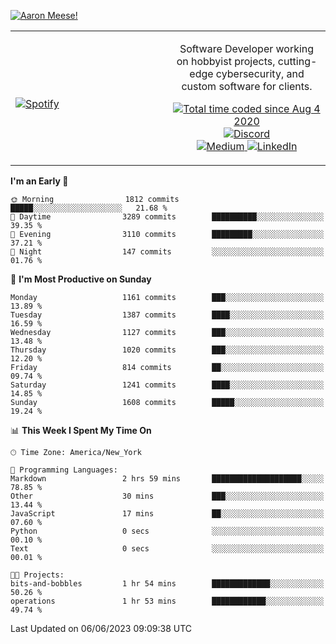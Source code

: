 [![Aaron Meese!](https://user-images.githubusercontent.com/17814535/88975338-a2aabf00-d27f-11ea-963f-8a19608716b4.png)](https://github.com/ajmeese7/readme-ascii "README ASCII")

<!-- Modified from project here: https://github.com/novatorem/novatorem -->
<table width="100%">
  <tr>
  <td width="50%">

&nbsp; <br> [![Spotify](https://ajmeese7.vercel.app/api/spotify)](https://open.spotify.com/user/ajmeese)

  </td>
  <td width="50%">
    <p align="center">
    Software Developer working on hobbyist projects, cutting-edge cybersecurity, and custom software for clients.
    </p>
    <p align="center">
      <a href="https://wakatime.com/@f726891d-3b02-46cd-9b60-e8c59f9e2b14">
        <img src="https://wakatime.com/badge/user/f726891d-3b02-46cd-9b60-e8c59f9e2b14.svg" alt="Total time coded since Aug 4 2020" title="WakaTime" />
      </a>
      <a href="http://link.aaronmeese.com/discord">
        <img src="https://img.shields.io/badge/discord-ajmeese7%234835-369?style=flat-square&logo=discord&logoColor=white&color=purple" alt="Discord" title="Discord">
      </a>
      <br />
      <a href="https://link.aaronmeese.com/medium">
        <img src="https://img.shields.io/badge/medium-ajmeese7-1DB954?style=flat-square&logo=medium&logoColor=white" alt="Medium" title="Medium">
      </a>
      <a href="https://link.aaronmeese.com/linkedin">
        <img src="https://img.shields.io/badge/linkedIn-aaronmeese-1DB954?style=flat-square&logo=linkedin&logoColor=white&color=blue" alt="LinkedIn" title="LinkedIn">
      </a>
    </p>
  </td>

</table>

[//]: <> (The `&nbsp;` is to have Aphelion take up more space)

<!--START_SECTION:waka-->
**I'm an Early 🐤** 

```text
🌞 Morning                1812 commits        █████░░░░░░░░░░░░░░░░░░░░   21.68 % 
🌆 Daytime                3289 commits        ██████████░░░░░░░░░░░░░░░   39.35 % 
🌃 Evening                3110 commits        █████████░░░░░░░░░░░░░░░░   37.21 % 
🌙 Night                  147 commits         ░░░░░░░░░░░░░░░░░░░░░░░░░   01.76 % 
```
📅 **I'm Most Productive on Sunday** 

```text
Monday                   1161 commits        ███░░░░░░░░░░░░░░░░░░░░░░   13.89 % 
Tuesday                  1387 commits        ████░░░░░░░░░░░░░░░░░░░░░   16.59 % 
Wednesday                1127 commits        ███░░░░░░░░░░░░░░░░░░░░░░   13.48 % 
Thursday                 1020 commits        ███░░░░░░░░░░░░░░░░░░░░░░   12.20 % 
Friday                   814 commits         ██░░░░░░░░░░░░░░░░░░░░░░░   09.74 % 
Saturday                 1241 commits        ████░░░░░░░░░░░░░░░░░░░░░   14.85 % 
Sunday                   1608 commits        █████░░░░░░░░░░░░░░░░░░░░   19.24 % 
```


📊 **This Week I Spent My Time On** 

```text
🕑︎ Time Zone: America/New_York

💬 Programming Languages: 
Markdown                 2 hrs 59 mins       ████████████████████░░░░░   78.85 % 
Other                    30 mins             ███░░░░░░░░░░░░░░░░░░░░░░   13.44 % 
JavaScript               17 mins             ██░░░░░░░░░░░░░░░░░░░░░░░   07.60 % 
Python                   0 secs              ░░░░░░░░░░░░░░░░░░░░░░░░░   00.10 % 
Text                     0 secs              ░░░░░░░░░░░░░░░░░░░░░░░░░   00.01 % 

🐱‍💻 Projects: 
bits-and-bobbles         1 hr 54 mins        █████████████░░░░░░░░░░░░   50.26 % 
operations               1 hr 53 mins        ████████████░░░░░░░░░░░░░   49.74 % 
```


 Last Updated on 06/06/2023 09:09:38 UTC
<!--END_SECTION:waka-->
